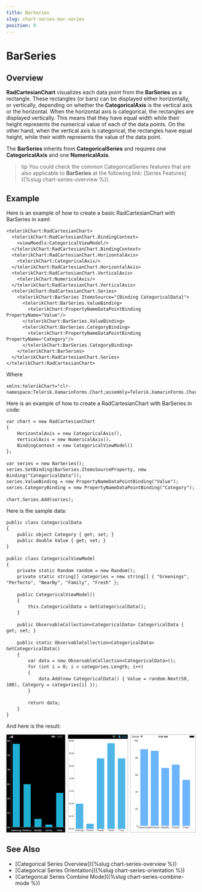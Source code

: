 ```yaml
---
title: BarSeries
slug: chart-series-bar-series
position: 0
---
```


# BarSeries #

## Overview ##

**RadCartesianChart** visualizes each data point from the **BarSeries** as a rectangle. These rectangles (or bars) can be displayed either horizontally, or vertically, depending on whether the **CategoricalAxis** is the vertical axis or the horizontal. When the horizontal axis is categorical, the rectangles are displayed vertically. This means that they have equal width while their height represents the numerical value of each of the data points. On the other hand, when the vertical axis is categorical, the rectangles have equal height, while their width represents the value of the data point. 

The **BarSeries** inherits from **CategoricalSeries** and requires one **CategoricalAxis** and one **NumericalAxis**. 

>tip You could check the common CategoricalSeries features that are also applicable to **BarSeries** at the following link: [Series Features]({%slug chart-series-overview %}).

## Example ##

Here is an example of how to create a basic RadCartesianChart with BarSeries in xaml:

	<telerikChart:RadCartesianChart>
	  <telerikChart:RadCartesianChart.BindingContext>
	    <viewMoedls:CategoricalViewModel/>
	  </telerikChart:RadCartesianChart.BindingContext>
	  <telerikChart:RadCartesianChart.HorizontalAxis>
	    <telerikChart:CategoricalAxis/>
	  </telerikChart:RadCartesianChart.HorizontalAxis>
	  <telerikChart:RadCartesianChart.VerticalAxis>
	    <telerikChart:NumericalAxis/>
	  </telerikChart:RadCartesianChart.VerticalAxis>
	  <telerikChart:RadCartesianChart.Series>
	    <telerikChart:BarSeries ItemsSource="{Binding CategoricalData}">
	      <telerikChart:BarSeries.ValueBinding>
	        <telerikChart:PropertyNameDataPointBinding PropertyName="Value"/>
	      </telerikChart:BarSeries.ValueBinding>
	      <telerikChart:BarSeries.CategoryBinding>
	        <telerikChart:PropertyNameDataPointBinding PropertyName="Category"/>
	      </telerikChart:BarSeries.CategoryBinding>
	    </telerikChart:BarSeries>
	  </telerikChart:RadCartesianChart.Series>
	</telerikChart:RadCartesianChart>

Where

	xmlns:telerikChart="clr-namespace:Telerik.XamarinForms.Chart;assembly=Telerik.XamarinForms.Chart"
Here is an example of how to create a RadCartesianChart with BarSeries in code:

	var chart = new RadCartesianChart
	{
	    HorizontalAxis = new CategoricalAxis(),
	    VerticalAxis = new NumericalAxis(),
	    BindingContext = new CategoricalViewModel()
	};
	
	var series = new BarSeries();
	series.SetBinding(BarSeries.ItemsSourceProperty, new Binding("CategoricalData"));   
	series.ValueBinding = new PropertyNameDataPointBinding("Value");
	series.CategoryBinding = new PropertyNameDataPointBinding("Category");
	
	chart.Series.Add(series);
Here is the sample data:

	public class CategoricalData
	{
	    public object Category { get; set; }
	    public double Value { get; set; }
	}

	public class CategoricalViewModel
	{
	    private static Random random = new Random();
	    private static string[] categories = new string[] { "Greenings", "Perfecto", "NearBy", "Family", "Fresh" };
	
	    public CategoricalViewModel()
	    {
	        this.CategoricalData = GetCategoricalData();
	    }
	
	    public ObservableCollection<CategoricalData> CategoricalData { get; set; }
	
	    public static ObservableCollection<CategoricalData> GetCategoricalData()
	    {
	        var data = new ObservableCollection<CategoricalData>();
	        for (int i = 0; i < categories.Length; i++)
	        {
	            data.Add(new CategoricalData() { Value = random.Next(50, 100), Category = categories[i] });
	        }
	
	        return data;
	    }
	}


And here is the result:

![Basic BarSeries](images/cartesian-bar-series-basic-example.png)

## See Also
- [Categorical Series Overview]({%slug chart-series-overview %})
- [Categorical Series Orientation]({%slug chart-series-orientation %})
- [Cartegorical Series Combine Mode]({%slug chart-series-combine-mode %})
